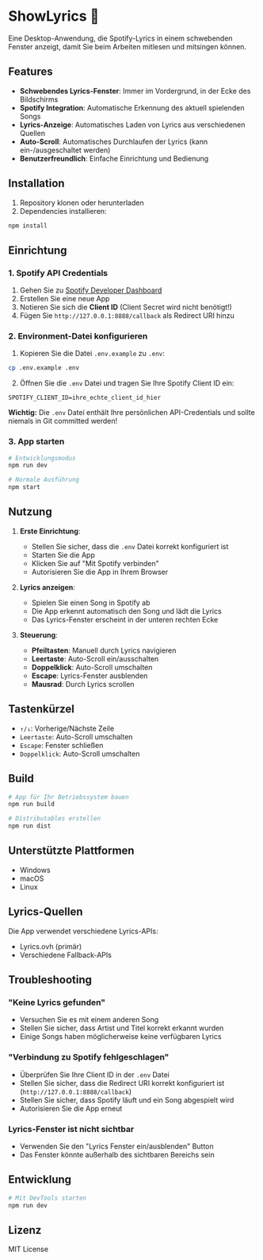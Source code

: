 # ShowLyrics 🎵

Eine Desktop-Anwendung, die Spotify-Lyrics in einem schwebenden Fenster anzeigt, damit Sie beim Arbeiten mitlesen und mitsingen können.

## Features

- **Schwebendes Lyrics-Fenster**: Immer im Vordergrund, in der Ecke des Bildschirms
- **Spotify Integration**: Automatische Erkennung des aktuell spielenden Songs
- **Lyrics-Anzeige**: Automatisches Laden von Lyrics aus verschiedenen Quellen
- **Auto-Scroll**: Automatisches Durchlaufen der Lyrics (kann ein-/ausgeschaltet werden)
- **Benutzerfreundlich**: Einfache Einrichtung und Bedienung

## Installation

1. Repository klonen oder herunterladen
2. Dependencies installieren:
```bash
npm install
```

## Einrichtung

### 1. Spotify API Credentials

1. Gehen Sie zu [Spotify Developer Dashboard](https://developer.spotify.com/dashboard)
2. Erstellen Sie eine neue App
3. Notieren Sie sich die **Client ID** (Client Secret wird nicht benötigt!)
4. Fügen Sie `http://127.0.0.1:8888/callback` als Redirect URI hinzu

### 2. Environment-Datei konfigurieren

1. Kopieren Sie die Datei `.env.example` zu `.env`:
```bash
cp .env.example .env
```

2. Öffnen Sie die `.env` Datei und tragen Sie Ihre Spotify Client ID ein:
```
SPOTIFY_CLIENT_ID=ihre_echte_client_id_hier
```

**Wichtig:** Die `.env` Datei enthält Ihre persönlichen API-Credentials und sollte niemals in Git committed werden!

### 3. App starten

```bash
# Entwicklungsmodus
npm run dev

# Normale Ausführung
npm start
```

## Nutzung

1. **Erste Einrichtung**:
   - Stellen Sie sicher, dass die `.env` Datei korrekt konfiguriert ist
   - Starten Sie die App
   - Klicken Sie auf "Mit Spotify verbinden"
   - Autorisieren Sie die App in Ihrem Browser

2. **Lyrics anzeigen**:
   - Spielen Sie einen Song in Spotify ab
   - Die App erkennt automatisch den Song und lädt die Lyrics
   - Das Lyrics-Fenster erscheint in der unteren rechten Ecke

3. **Steuerung**:
   - **Pfeiltasten**: Manuell durch Lyrics navigieren
   - **Leertaste**: Auto-Scroll ein/ausschalten
   - **Doppelklick**: Auto-Scroll umschalten
   - **Escape**: Lyrics-Fenster ausblenden
   - **Mausrad**: Durch Lyrics scrollen

## Tastenkürzel

- `↑/↓`: Vorherige/Nächste Zeile
- `Leertaste`: Auto-Scroll umschalten
- `Escape`: Fenster schließen
- `Doppelklick`: Auto-Scroll umschalten

## Build

```bash
# App für Ihr Betriebssystem bauen
npm run build

# Distributables erstellen
npm run dist
```

## Unterstützte Plattformen

- Windows
- macOS
- Linux

## Lyrics-Quellen

Die App verwendet verschiedene Lyrics-APIs:
- Lyrics.ovh (primär)
- Verschiedene Fallback-APIs

## Troubleshooting

### "Keine Lyrics gefunden"
- Versuchen Sie es mit einem anderen Song
- Stellen Sie sicher, dass Artist und Titel korrekt erkannt wurden
- Einige Songs haben möglicherweise keine verfügbaren Lyrics

### "Verbindung zu Spotify fehlgeschlagen"
- Überprüfen Sie Ihre Client ID in der `.env` Datei
- Stellen Sie sicher, dass die Redirect URI korrekt konfiguriert ist (`http://127.0.0.1:8888/callback`)
- Stellen Sie sicher, dass Spotify läuft und ein Song abgespielt wird
- Autorisieren Sie die App erneut

### Lyrics-Fenster ist nicht sichtbar
- Verwenden Sie den "Lyrics Fenster ein/ausblenden" Button
- Das Fenster könnte außerhalb des sichtbaren Bereichs sein

## Entwicklung

```bash
# Mit DevTools starten
npm run dev
```

## Lizenz

MIT License